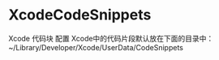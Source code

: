 # XcodeCodeSnippets
Xcode 代码块 配置
Xcode中的代码片段默认放在下面的目录中：
~/Library/Developer/Xcode/UserData/CodeSnippets
